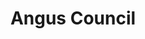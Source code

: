 ---
schema: default
title: Angus Council
description: ''
logo: >-
  http://opendata.angus.gov.uk/uploads/admin/2017-10-17-160558.721603angus-logo-header-s5.png
---